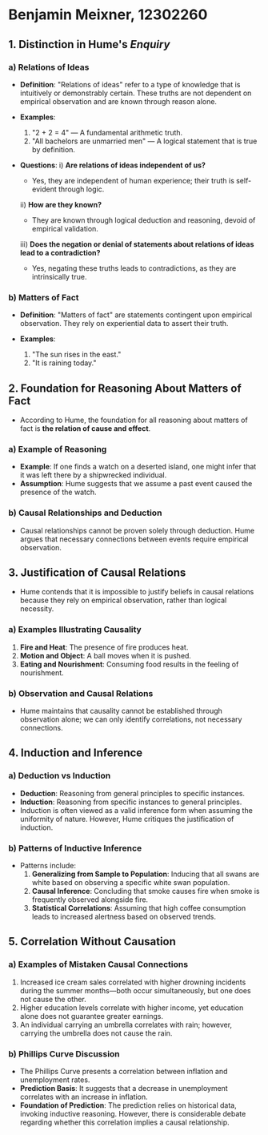 # Benjamin Meixner, 12302260

## 1. Distinction in Hume's _Enquiry_ 

### a) Relations of Ideas
- **Definition**: "Relations of ideas" refer to a type of knowledge that is intuitively or demonstrably certain. These truths are not dependent on empirical observation and are known through reason alone.

- **Examples**:
  1. "2 + 2 = 4" — A fundamental arithmetic truth.
  2. "All bachelors are unmarried men" — A logical statement that is true by definition.

- **Questions**:
  i) **Are relations of ideas independent of us?**  
    - Yes, they are independent of human experience; their truth is self-evident through logic.

  ii) **How are they known?**  
    - They are known through logical deduction and reasoning, devoid of empirical validation.
    
  iii) **Does the negation or denial of statements about relations of ideas lead to a contradiction?**  
    - Yes, negating these truths leads to contradictions, as they are intrinsically true.

### b) Matters of Fact
- **Definition**: "Matters of fact" are statements contingent upon empirical observation. They rely on experiential data to assert their truth.

- **Examples**:
  1. "The sun rises in the east."
  2. "It is raining today."

## 2. Foundation for Reasoning About Matters of Fact
- According to Hume, the foundation for all reasoning about matters of fact is **the relation of cause and effect**.

### a) Example of Reasoning 
- **Example**: If one finds a watch on a deserted island, one might infer that it was left there by a shipwrecked individual.
- **Assumption**: Hume suggests that we assume a past event caused the presence of the watch.

### b) Causal Relationships and Deduction 
- Causal relationships cannot be proven solely through deduction. Hume argues that necessary connections between events require empirical observation.

## 3. Justification of Causal Relations
- Hume contends that it is impossible to justify beliefs in causal relations because they rely on empirical observation, rather than logical necessity.

### a) Examples Illustrating Causality
1. **Fire and Heat**: The presence of fire produces heat.
2. **Motion and Object**: A ball moves when it is pushed.
3. **Eating and Nourishment**: Consuming food results in the feeling of nourishment.

### b) Observation and Causal Relations
- Hume maintains that causality cannot be established through observation alone; we can only identify correlations, not necessary connections.

## 4. Induction and Inference 
### a) Deduction vs Induction 
- **Deduction**: Reasoning from general principles to specific instances.
- **Induction**: Reasoning from specific instances to general principles.
- Induction is often viewed as a valid inference form when assuming the uniformity of nature. However, Hume critiques the justification of induction.

### b) Patterns of Inductive Inference 
- Patterns include:
  1. **Generalizing from Sample to Population**: Inducing that all swans are white based on observing a specific white swan population.
  2. **Causal Inference**: Concluding that smoke causes fire when smoke is frequently observed alongside fire.
  3. **Statistical Correlations**: Assuming that high coffee consumption leads to increased alertness based on observed trends.

## 5. Correlation Without Causation
### a) Examples of Mistaken Causal Connections 
1. Increased ice cream sales correlated with higher drowning incidents during the summer months—both occur simultaneously, but one does not cause the other.
2. Higher education levels correlate with higher income, yet education alone does not guarantee greater earnings.
3. An individual carrying an umbrella correlates with rain; however, carrying the umbrella does not cause the rain.

### b) Phillips Curve Discussion
- The Phillips Curve presents a correlation between inflation and unemployment rates.
- **Prediction Basis**: It suggests that a decrease in unemployment correlates with an increase in inflation.
- **Foundation of Prediction**: The prediction relies on historical data, invoking inductive reasoning. However, there is considerable debate regarding whether this correlation implies a causal relationship.
